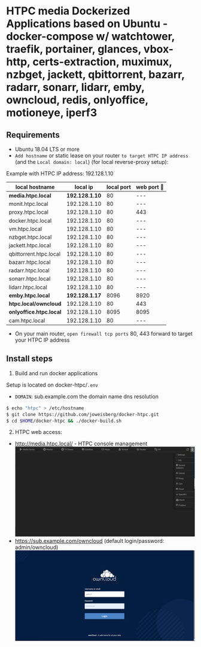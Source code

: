 # HTPC media Dockerized Applications based on Ubuntu - docker-compose w/ watchtower, traefik, portainer, glances, vbox-http, certs-extraction, muximux, nzbget, jackett, qbittorrent, bazarr, radarr, sonarr, lidarr, emby, owncloud, redis, onlyoffice, motioneye, iperf3

## Requirements
* Ubuntu 18.04 LTS or more
* `Add hostname` or static lease on your router `to target HTPC IP address` (and the `Local domain: local`) (for local reverse-proxy setup):

Example with HTPC IP address: 192.128.1.10

| local hostname | local ip | local port | web port :key: |
| --- | --- | --- | --- |
|  **media.htpc.local** | **192.128.1.10** | 80 | --- |
|  monit.htpc.local | 192.128.1.10 | 80 | --- |
|  proxy.htpc.local | 192.128.1.10 | 80 | 443 |
|  docker.htpc.local | 192.128.1.10 | 80 | --- |
|  vm.htpc.local | 192.128.1.10 | 80 | --- |
|  nzbget.htpc.local | 192.128.1.10 | 80 | --- |
|  jackett.htpc.local | 192.128.1.10 | 80 | --- |
|  qbittorrent.htpc.local | 192.128.1.10 | 80 | --- |
|  bazarr.htpc.local | 192.128.1.10 | 80 | --- |
|  radarr.htpc.local | 192.128.1.10 | 80 | --- |
|  sonarr.htpc.local | 192.128.1.10 | 80 | --- |
|  lidarr.htpc.local | 192.128.1.10 | 80 | --- |
|  **emby.htpc.local** | **192.128.1.17** | 8096 | 8920 |
|  **htpc.local/owncloud** | 192.128.1.10 | 80 | 443 |
|  **onlyoffice.htpc.local** | 192.128.1.10 | 8095 | 8095 |
|  cam.htpc.local | 192.128.1.10 | 80 | --- |

* On your main router, `open firewall tcp ports` 80, 443 forward to target your HTPC IP address

## Install steps
1. Build and run docker applications

Setup is located on docker-htpc/`.env`
* `DOMAIN`: sub.example.com the domain name dns resolution

```bash
$ echo "htpc" > /etc/hostname
$ git clone https://github.com/joweisberg/docker-htpc.git
$ cd $HOME/docker-htpc && ./docker-build.sh
```

2. HTPC web access:

* http://media.htpc.local/ - HTPC console management
![](.img/home.png)
* https://sub.example.com/owncloud (default login/password: admin/owncloud)
![](.img/owncloud.png)
